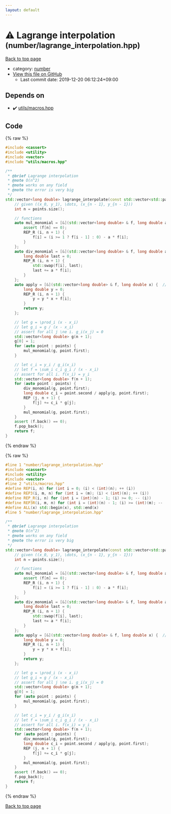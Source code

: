 ```yaml
---
layout: default
---
```


<!-- mathjax config similar to math.stackexchange -->
<script type="text/javascript" async
  src="https://cdnjs.cloudflare.com/ajax/libs/mathjax/2.7.5/MathJax.js?config=TeX-MML-AM_CHTML">
</script>
<script type="text/x-mathjax-config">
  MathJax.Hub.Config({
    TeX: { equationNumbers: { autoNumber: "AMS" }},
    tex2jax: {
      inlineMath: [ ['$','$'] ],
      processEscapes: true
    },
    "HTML-CSS": { matchFontHeight: false },
    displayAlign: "left",
    displayIndent: "2em"
  });
</script>

<script type="text/javascript" src="https://cdnjs.cloudflare.com/ajax/libs/jquery/3.4.1/jquery.min.js"></script>
<script src="https://cdn.jsdelivr.net/npm/jquery-balloon-js@1.1.2/jquery.balloon.min.js" integrity="sha256-ZEYs9VrgAeNuPvs15E39OsyOJaIkXEEt10fzxJ20+2I=" crossorigin="anonymous"></script>
<script type="text/javascript" src="../../assets/js/copy-button.js"></script>
<link rel="stylesheet" href="../../assets/css/copy-button.css" />


# :warning: Lagrange interpolation <small>(number/lagrange_interpolation.hpp)</small>

<a href="../../index.html">Back to top page</a>

* category: <a href="../../index.html#b1bc248a7ff2b2e95569f56de68615df">number</a>
* <a href="{{ site.github.repository_url }}/blob/master/number/lagrange_interpolation.hpp">View this file on GitHub</a>
    - Last commit date: 2019-12-20 06:12:24+09:00




## Depends on

* :heavy_check_mark: <a href="../utils/macros.hpp.html">utils/macros.hpp</a>


## Code

<a id="unbundled"></a>
{% raw %}
```cpp
#include <cassert>
#include <utility>
#include <vector>
#include "utils/macros.hpp"

/**
 * @brief Lagrange interpolation
 * @note O(n^2)
 * @note works on any field
 * @note the error is very big
 */
std::vector<long double> lagrange_interpolate(const std::vector<std::pair<long double, long double> > & points) {
    // given ((x_0, y_1), \dots, (x_{n - 1}, y_{n - 1}))
    int n = points.size();

    // functions
    auto mul_monomial = [&](std::vector<long double> & f, long double a) {  // f \gets f \cdot (x - a)
        assert (f[n] == 0);
        REP_R (i, n + 1) {
            f[i] = (i >= 1 ? f[i - 1] : 0) - a * f[i];
        }
    };
    auto div_monomial = [&](std::vector<long double> & f, long double a) {  // f \gets f / (x - a)
        long double last = 0;
        REP_R (i, n + 1) {
            std::swap(f[i], last);
            last += a * f[i];
        }
    };
    auto apply = [&](std::vector<long double> & f, long double x) {  // f(x)
        long double y = 0;
        REP_R (i, n + 1) {
            y = y * x + f[i];
        }
        return y;
    };

    // let g = \prod_i (x - x_i)
    // let g_i = g / (x - x_i)
    // assert for all j \ne i. g_i(x_j) = 0
    std::vector<long double> g(n + 1);
    g[0] = 1;
    for (auto point : points) {
        mul_monomial(g, point.first);
    }

    // let c_i = y_i / g_i(x_i)
    // let f = \sum_i c_i g_i / (x - x_i)
    // assert for all i. f(x_i) = y_i
    std::vector<long double> f(n + 1);
    for (auto point : points) {
        div_monomial(g, point.first);
        long double c_i = point.second / apply(g, point.first);
        REP (j, n + 1) {
            f[j] += c_i * g[j];
        }
        mul_monomial(g, point.first);
    }
    assert (f.back() == 0);
    f.pop_back();
    return f;
}

```
{% endraw %}

<a id="bundled"></a>
{% raw %}
```cpp
#line 1 "number/lagrange_interpolation.hpp"
#include <cassert>
#include <utility>
#include <vector>
#line 2 "utils/macros.hpp"
#define REP(i, n) for (int i = 0; (i) < (int)(n); ++ (i))
#define REP3(i, m, n) for (int i = (m); (i) < (int)(n); ++ (i))
#define REP_R(i, n) for (int i = (int)(n) - 1; (i) >= 0; -- (i))
#define REP3R(i, m, n) for (int i = (int)(n) - 1; (i) >= (int)(m); -- (i))
#define ALL(x) std::begin(x), std::end(x)
#line 5 "number/lagrange_interpolation.hpp"

/**
 * @brief Lagrange interpolation
 * @note O(n^2)
 * @note works on any field
 * @note the error is very big
 */
std::vector<long double> lagrange_interpolate(const std::vector<std::pair<long double, long double> > & points) {
    // given ((x_0, y_1), \dots, (x_{n - 1}, y_{n - 1}))
    int n = points.size();

    // functions
    auto mul_monomial = [&](std::vector<long double> & f, long double a) {  // f \gets f \cdot (x - a)
        assert (f[n] == 0);
        REP_R (i, n + 1) {
            f[i] = (i >= 1 ? f[i - 1] : 0) - a * f[i];
        }
    };
    auto div_monomial = [&](std::vector<long double> & f, long double a) {  // f \gets f / (x - a)
        long double last = 0;
        REP_R (i, n + 1) {
            std::swap(f[i], last);
            last += a * f[i];
        }
    };
    auto apply = [&](std::vector<long double> & f, long double x) {  // f(x)
        long double y = 0;
        REP_R (i, n + 1) {
            y = y * x + f[i];
        }
        return y;
    };

    // let g = \prod_i (x - x_i)
    // let g_i = g / (x - x_i)
    // assert for all j \ne i. g_i(x_j) = 0
    std::vector<long double> g(n + 1);
    g[0] = 1;
    for (auto point : points) {
        mul_monomial(g, point.first);
    }

    // let c_i = y_i / g_i(x_i)
    // let f = \sum_i c_i g_i / (x - x_i)
    // assert for all i. f(x_i) = y_i
    std::vector<long double> f(n + 1);
    for (auto point : points) {
        div_monomial(g, point.first);
        long double c_i = point.second / apply(g, point.first);
        REP (j, n + 1) {
            f[j] += c_i * g[j];
        }
        mul_monomial(g, point.first);
    }
    assert (f.back() == 0);
    f.pop_back();
    return f;
}

```
{% endraw %}

<a href="../../index.html">Back to top page</a>

